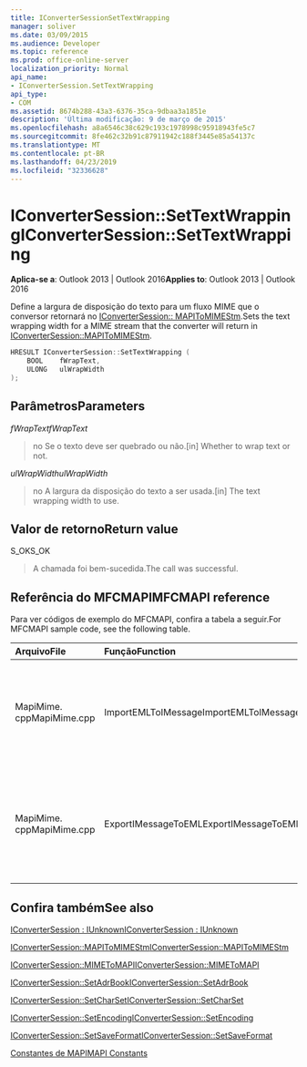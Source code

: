 ```yaml
---
title: IConverterSessionSetTextWrapping
manager: soliver
ms.date: 03/09/2015
ms.audience: Developer
ms.topic: reference
ms.prod: office-online-server
localization_priority: Normal
api_name:
- IConverterSession.SetTextWrapping
api_type:
- COM
ms.assetid: 8674b288-43a3-6376-35ca-9dbaa3a1851e
description: 'Última modificação: 9 de março de 2015'
ms.openlocfilehash: a8a6546c38c629c193c1978998c95918943fe5c7
ms.sourcegitcommit: 8fe462c32b91c87911942c188f3445e85a54137c
ms.translationtype: MT
ms.contentlocale: pt-BR
ms.lasthandoff: 04/23/2019
ms.locfileid: "32336628"
---
```

# <a name="iconvertersessionsettextwrapping"></a><span data-ttu-id="f073a-103">IConverterSession::SetTextWrapping</span><span class="sxs-lookup"><span data-stu-id="f073a-103">IConverterSession::SetTextWrapping</span></span>

  
  
<span data-ttu-id="f073a-104">**Aplica-se a**: Outlook 2013 | Outlook 2016</span><span class="sxs-lookup"><span data-stu-id="f073a-104">**Applies to**: Outlook 2013 | Outlook 2016</span></span> 
  
<span data-ttu-id="f073a-105">Define a largura de disposição do texto para um fluxo MIME que o conversor retornará no [IConverterSession:: MAPIToMIMEStm](iconvertersession-mapitomimestm.md).</span><span class="sxs-lookup"><span data-stu-id="f073a-105">Sets the text wrapping width for a MIME stream that the converter will return in [IConverterSession::MAPIToMIMEStm](iconvertersession-mapitomimestm.md).</span></span>
  
```cpp
HRESULT IConverterSession::SetTextWrapping ( 
    BOOL    fWrapText, 
    ULONG   ulWrapWidth 
);
```

## <a name="parameters"></a><span data-ttu-id="f073a-106">Parâmetros</span><span class="sxs-lookup"><span data-stu-id="f073a-106">Parameters</span></span>

 <span data-ttu-id="f073a-107">*fWrapText*</span><span class="sxs-lookup"><span data-stu-id="f073a-107">*fWrapText*</span></span> 
  
> <span data-ttu-id="f073a-108">no Se o texto deve ser quebrado ou não.</span><span class="sxs-lookup"><span data-stu-id="f073a-108">[in] Whether to wrap text or not.</span></span>
    
 <span data-ttu-id="f073a-109">*ulWrapWidth*</span><span class="sxs-lookup"><span data-stu-id="f073a-109">*ulWrapWidth*</span></span> 
  
> <span data-ttu-id="f073a-110">no A largura da disposição do texto a ser usada.</span><span class="sxs-lookup"><span data-stu-id="f073a-110">[in] The text wrapping width to use.</span></span>
    
## <a name="return-value"></a><span data-ttu-id="f073a-111">Valor de retorno</span><span class="sxs-lookup"><span data-stu-id="f073a-111">Return value</span></span>

<span data-ttu-id="f073a-112">S_OK</span><span class="sxs-lookup"><span data-stu-id="f073a-112">S_OK</span></span>
  
> <span data-ttu-id="f073a-113">A chamada foi bem-sucedida.</span><span class="sxs-lookup"><span data-stu-id="f073a-113">The call was successful.</span></span>
    
## <a name="mfcmapi-reference"></a><span data-ttu-id="f073a-114">Referência do MFCMAPI</span><span class="sxs-lookup"><span data-stu-id="f073a-114">MFCMAPI reference</span></span>

<span data-ttu-id="f073a-115">Para ver códigos de exemplo do MFCMAPI, confira a tabela a seguir.</span><span class="sxs-lookup"><span data-stu-id="f073a-115">For MFCMAPI sample code, see the following table.</span></span>
  
|<span data-ttu-id="f073a-116">**Arquivo**</span><span class="sxs-lookup"><span data-stu-id="f073a-116">**File**</span></span>|<span data-ttu-id="f073a-117">**Função**</span><span class="sxs-lookup"><span data-stu-id="f073a-117">**Function**</span></span>|<span data-ttu-id="f073a-118">**Comentário**</span><span class="sxs-lookup"><span data-stu-id="f073a-118">**Comment**</span></span>|
|:-----|:-----|:-----|
|<span data-ttu-id="f073a-119">MapiMime. cpp</span><span class="sxs-lookup"><span data-stu-id="f073a-119">MapiMime.cpp</span></span>  <br/> |<span data-ttu-id="f073a-120">ImportEMLToIMessage</span><span class="sxs-lookup"><span data-stu-id="f073a-120">ImportEMLToIMessage</span></span>  <br/> |<span data-ttu-id="f073a-121">MFCMAPI usa MimeToMAPI para converter um arquivo EML em uma mensagem MAPI.</span><span class="sxs-lookup"><span data-stu-id="f073a-121">MFCMAPI uses MimeToMAPI to convert an EML file to a MAPI message.</span></span>  <br/> |
|<span data-ttu-id="f073a-122">MapiMime. cpp</span><span class="sxs-lookup"><span data-stu-id="f073a-122">MapiMime.cpp</span></span>  <br/> |<span data-ttu-id="f073a-123">ExportIMessageToEML</span><span class="sxs-lookup"><span data-stu-id="f073a-123">ExportIMessageToEML</span></span>  <br/> |<span data-ttu-id="f073a-124">MFCMAPI usa MAPIToMIMEStm para converter uma mensagem MAPI em um arquivo EML.</span><span class="sxs-lookup"><span data-stu-id="f073a-124">MFCMAPI uses MAPIToMIMEStm to convert a MAPI message to an EML file.</span></span>  <br/> |
   
## <a name="see-also"></a><span data-ttu-id="f073a-125">Confira também</span><span class="sxs-lookup"><span data-stu-id="f073a-125">See also</span></span>



[<span data-ttu-id="f073a-126">IConverterSession : IUnknown</span><span class="sxs-lookup"><span data-stu-id="f073a-126">IConverterSession : IUnknown</span></span>](iconvertersessioniunknown.md)
  
[<span data-ttu-id="f073a-127">IConverterSession::MAPIToMIMEStm</span><span class="sxs-lookup"><span data-stu-id="f073a-127">IConverterSession::MAPIToMIMEStm</span></span>](iconvertersession-mapitomimestm.md)
  
[<span data-ttu-id="f073a-128">IConverterSession::MIMEToMAPI</span><span class="sxs-lookup"><span data-stu-id="f073a-128">IConverterSession::MIMEToMAPI</span></span>](iconvertersession-mimetomapi.md)
  
[<span data-ttu-id="f073a-129">IConverterSession::SetAdrBook</span><span class="sxs-lookup"><span data-stu-id="f073a-129">IConverterSession::SetAdrBook</span></span>](iconvertersession-setadrbook.md)
  
[<span data-ttu-id="f073a-130">IConverterSession::SetCharSet</span><span class="sxs-lookup"><span data-stu-id="f073a-130">IConverterSession::SetCharSet</span></span>](iconvertersession-setcharset.md)
  
[<span data-ttu-id="f073a-131">IConverterSession::SetEncoding</span><span class="sxs-lookup"><span data-stu-id="f073a-131">IConverterSession::SetEncoding</span></span>](iconvertersession-setencoding.md)
  
[<span data-ttu-id="f073a-132">IConverterSession::SetSaveFormat</span><span class="sxs-lookup"><span data-stu-id="f073a-132">IConverterSession::SetSaveFormat</span></span>](iconvertersession-setsaveformat.md)


[<span data-ttu-id="f073a-133">Constantes de MAPI</span><span class="sxs-lookup"><span data-stu-id="f073a-133">MAPI Constants</span></span>](mapi-constants.md)

